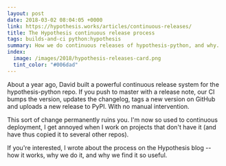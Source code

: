```yaml
---
layout: post
date: 2018-03-02 08:04:05 +0000
link: https://hypothesis.works/articles/continuous-releases/
title: The Hypothesis continuous release process
tags: builds-and-ci python:hypothesis
summary: How we do continuous releases of hypothesis-python, and why.
index:
  image: /images/2018/hypothesis-releases-card.png
  tint_color: "#006dad"
---
```


About a year ago, David built a powerful continuous release system for the hypothesis-python repo.
If you push to master with a release note, our CI bumps the version, updates the changelog, tags a new version on GitHub and uploads a new release to PyPI.
With no manual intervention.

This sort of change permanently ruins you.
I'm now so used to continuous deployment, I get annoyed when I work on projects that don't have it (and have thus copied it to several other repos).

If you're interested, I wrote about the process on the Hypothesis blog -- how it works, why we do it, and why we find it so useful.
